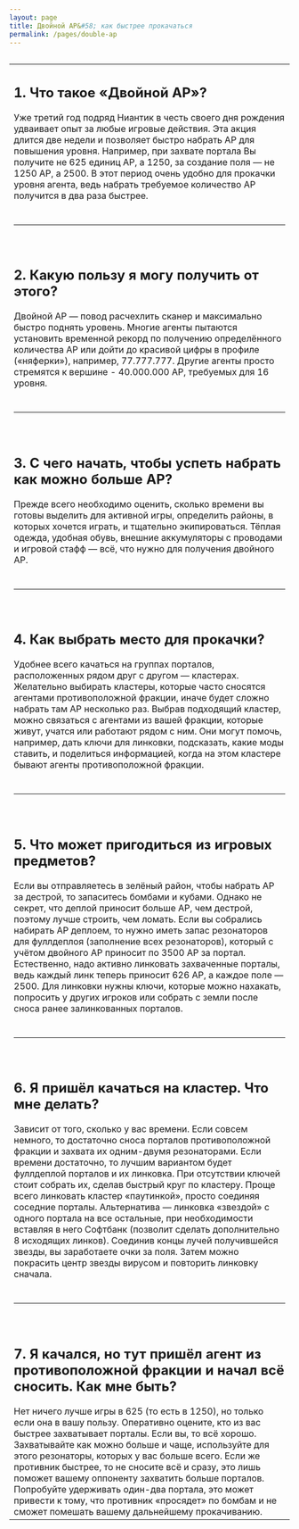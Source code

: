 ```yaml
---
layout: page
title: Двойной AP&#58; как быстрее прокачаться
permalink: /pages/double-ap
---
```


<br/>

<div>
<table border="0" cellspacing="0" cellpadding="0" width="100%" style="margin:0 auto">
  <tr>
    <td>
	<div class="cardheader"><h2>1. Что такое «Двойной АР»?</h2></div>
	<div class="cardtext">Уже третий год подряд Ниантик в честь своего дня рождения удваивает опыт за любые игровые действия. Эта акция длится две недели и позволяет быстро набрать AP для повышения уровня. Например, при захвате портала Вы получите не 625 единиц АР, а 1250, за создание поля — не 1250 АР, а 2500. 
	В этот период очень удобно для прокачки уровня агента, ведь набрать требуемое количество AP получится в два раза быстрее.
	</div>
	</td>
  </tr>
  <tr>
    <td>
    <br/>
    <hr class="dottedhr">
    <br/>
    </td>
  </tr>
  <tr>
    <td>
	<div class="cardheader"><h2>2. Какую пользу я могу получить от этого?</h2></div>
	<div class="cardtext">
	Двойной АР — повод расчехлить сканер и максимально быстро поднять уровень. Многие агенты пытаются установить временной рекорд по получению определённого количества АР или дойти до красивой цифры в профиле («няферки»), например, 77.777.777. Другие агенты просто стремятся к вершине - 40.000.000 AP, требуемых для 16 уровня.
	</div>
	</td>
  </tr>
  <tr>
    <td>
    <br/>
    <hr class="dottedhr">
    <br/>
    </td>
  </tr>
  <tr>
    <td>
	<div class="cardheader"><h2>3. С чего начать, чтобы успеть набрать как можно больше АР?</h2></div>
	<div class="cardtext">Прежде всего необходимо оценить, сколько времени вы готовы выделить для активной игры, определить районы, в которых хочется играть, и тщательно экипироваться. Тёплая одежда, удобная обувь, внешние аккумуляторы с проводами и игровой стафф — всё, что нужно для получения двойного AP.
	</div>
	</td>
  </tr>
  <tr>
    <td>
    <br/>
    <hr class="dottedhr">
    <br/>
    </td>
  </tr>
  <tr>
    <td>
	<div class="cardheader"><h2>4. Как выбрать место для прокачки?</h2></div>
	<div class="cardtext">
	Удобнее всего качаться на группах порталов, расположенных рядом друг с другом — кластерах. Желательно выбирать кластеры, которые часто сносятся агентами противоположной фракции, иначе будет сложно набрать там АР несколько раз.
	Выбрав подходящий кластер, можно связаться с агентами из вашей фракции, которые живут, учатся или работают рядом с ним. Они могут помочь, например, дать ключи для линковки, подсказать, какие моды ставить, и поделиться информацией, когда на этом кластере бывают агенты противоположной фракции.
	</div>
	</td>
  </tr>
  <tr>
    <td>
    <br/>
    <hr class="dottedhr">
    <br/>
    </td>
  </tr>
  <tr>
    <td>
	<div class="cardheader"><h2>5. Что может пригодиться из игровых предметов?</h2></div>
	<div class="cardtext">
	Если вы отправляетесь в зелёный район, чтобы набрать AP за дестрой, то запаситесь бомбами и кубами. Однако не секрет, что деплой приносит больше АР, чем дестрой, поэтому лучше строить, чем ломать.
	Если вы собрались набирать AP деплоем, то нужно иметь запас резонаторов для фуллдеплоя (заполнение всех резонаторов), который с учётом двойного AP приносит по 3500 АР за портал. Естественно, надо активно линковать захваченные порталы, ведь каждый линк теперь приносит 626 AP, а каждое поле — 2500. Для линковки нужны ключи, которые можно нахакать, попросить у других игроков или собрать с земли после сноса ранее залинкованных порталов.
	</div>
	</td>
  </tr>
  <tr>
    <td>
    <br/>
    <hr class="dottedhr">
    <br/>
    </td>
  </tr>
  <tr>
    <td>
	<div class="cardheader"><h2>6. Я пришёл качаться на кластер. Что мне делать?</h2></div>
	<div class="cardtext">
	Зависит от того, сколько у вас времени. Если совсем немного, то достаточно сноса порталов противоположной фракции и захвата их одним-двумя резонаторами.
	Если времени достаточно, то лучшим вариантом будет фуллдеплой порталов и их линковка. При отсутствии ключей стоит собрать их, сделав быстрый круг по кластеру. Проще всего линковать кластер «паутинкой», просто соединяя соседние порталы.
	Альтернатива — линковка «звездой» с одного портала на все остальные, при необходимости вставляя в него Софтбанк (позволит сделать дополнительно 8 исходящих линков). Соединив концы лучей получившейся звезды, вы заработаете очки за поля. Затем можно покрасить центр звезды вирусом и повторить линковку сначала.
	</div>
	</td>
  </tr>
  <tr>
    <td>
    <br/>
    <hr class="dottedhr">
    <br/>
    </td>
  </tr>
  <tr>
    <td>
	<div class="cardheader"><h2>7. Я качался, но тут пришёл агент из противоположной фракции и начал всё сносить. Как мне быть?</h2></div>
	<div class="cardtext">
	Нет ничего лучше игры в 625 (то есть в 1250), но только если она в вашу пользу. Оперативно оцените, кто из вас быстрее захватывает порталы. Если вы, то всё хорошо. Захватывайте как можно больше и чаще, используйте для этого резонаторы, которых у вас больше всего. Если же противник быстрее, то не сносите всё и сразу, это лишь поможет вашему оппоненту захватить больше порталов. Попробуйте удерживать один-два портала, это может привести к тому, что противник «просядет» по бомбам и не сможет помешать вашему дальнейшему прокачиванию.
	</div>
	</td>
  </tr>
</table>
</div>
